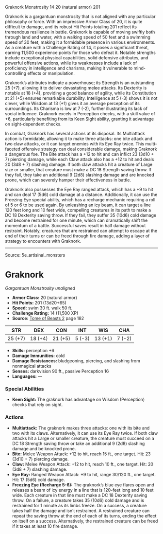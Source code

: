 <MonsterName/>Graknork</MonsterName>
<CreatureType/>Monstrosity</CreatureType>
<CR/>14</CR>
<AC/>20 (natural armor)</AC>
<HP/>201</HP>
<summary>Graknork is a gargantuan monstrosity that is not aligned with any particular philosophy or force. With an impressive Armor Class of 20, it is quite difficult to damage, and its robust Hit Points totaling 201 reflect its tremendous resilience in battle. Graknork is capable of moving swiftly both through land and water, with a walking speed of 50 feet and a swimming speed of 30 feet, making it a formidable presence in various environments. As a creature with a Challenge Rating of 14, it poses a significant threat, earning 11,500 experience points for those who defeat it. Notable strengths include exceptional physical capabilities, solid defensive attributes, and powerful offensive actions, while its weaknesses include a lack of proficiency in intelligence and charisma, making it vulnerable to mind-controlling effects or manipulation.</summary>

<detail>

Graknork’s attributes indicate a powerhouse; its Strength is an outstanding 25 (+7), allowing it to deliver devastating melee attacks. Its Dexterity is notable at 18 (+4), providing a good balance of agility, while its Constitution at 21 (+5) ensures remarkable durability. Intelligence at 5 (-3) shows it is not clever, while Wisdom at 13 (+1) gives it an average perception of its surroundings. Its Charisma is low at 7 (-2), further illustrating its lack of social influence. Graknork excels in Perception checks, with a skill value of +6, particularly benefiting from its Keen Sight ability, granting it advantage on sight-dependent checks.

In combat, Graknork has several actions at its disposal. Its Multiattack action is formidable, allowing it to make three attacks: one bite attack and two claw attacks, or it can target enemies with its Eye Ray twice. This multi-faceted offensive strategy can deal considerable damage, making Graknork a dangerous foe. The Bite attack has a +12 to hit and can inflict 23 (3d10 + 7) piercing damage, while each Claw attack also has a +12 to hit and deals 20 (3d8 + 7) slashing damage. If both claw attacks hit a creature of Large size or smaller, that creature must make a DC 18 Strength saving throw. If they fail, they take an additional 9 (2d8) slashing damage and are knocked prone, which can severely hamper their effectiveness in battle.

Graknork also possesses the Eye Ray ranged attack, which has a +9 to hit and can deal 17 (5d6) cold damage at a distance. Additionally, it can use the Freezing Eye special ability, which has a recharge mechanic requiring a roll of 5 or 6 to be used again. By unleashing an icy beam, it can target a line 120 feet long and 10 feet wide, compelling creatures in its path to make a DC 18 Dexterity saving throw. If they fail, they suffer 35 (10d6) cold damage and become restrained for one minute, which can dramatically shift the momentum of a battle. Successful saves result in half damage without restraint. Notably, creatures that are restrained can attempt to escape at the end of their turns or can be freed through fire damage, adding a layer of strategy to encounters with Graknork.</detail>



---

Source: 5e_artisinal_monsters

# Graknork

*Gargantuan* *Monstrosity* *unaligned*

- **Armor Class:** 20 (natural armor)
- **Hit Points:** 201 (13d20+65)
- **Speed:** swim 30 ft. walk 50 ft.
- **Challenge Rating:** 14 (11,500 XP)
- **Source:** [Tome of Beasts 2](https://koboldpress.com/kpstore/product/tome-of-beasts-2-for-5th-edition) page 182

| STR | DEX | CON | INT | WIS | CHA |
| --- | --- | --- | --- | --- | --- |
| 25 (+7) | 18 (+4) | 21 (+5) | 5 (-3) | 13 (+1) | 7 (-2) |

- **Skills:** perception +6
- **Damage Immunities:** cold
- **Damage Resistances:** bludgeoning, piercing, and slashing from nonmagical attacks
- **Senses:** darkvision 90 ft., passive Perception 16
- **Languages:** —

### Special Abilities

- **Keen Sight:** The graknork has advantage on Wisdom (Perception) checks that rely on sight.

### Actions

- **Multiattack:** The graknork makes three attacks: one with its bite and two with its claws. Alternatively, it can use its Eye Ray twice. If both claw attacks hit a Large or smaller creature, the creature must succeed on a DC 18 Strength saving throw or take an additional 9 (2d8) slashing damage and be knocked prone.
- **Bite:** Melee Weapon Attack: +12 to hit, reach 15 ft., one target. Hit: 23 (3d10 + 7) piercing damage.
- **Claw:** Melee Weapon Attack: +12 to hit, reach 10 ft., one target. Hit: 20 (3d8 + 7) slashing damage.
- **Eye Ray:** Ranged Weapon Attack: +9 to hit, range 30/120 ft., one target. Hit: 17 (5d6) cold damage.
- **Freezing Eye (Recharge 5-6):** The graknork’s blue eye flares open and releases a beam of icy energy in a line that is 120-feet long and 10 feet wide. Each creature in that line must make a DC 18 Dexterity saving throw. On a failure, a creature takes 35 (10d6) cold damage and is restrained for 1 minute as its limbs freeze. On a success, a creature takes half the damage and isn’t restrained. A restrained creature can repeat the saving throw at the end of each of its turns, ending the effect on itself on a success. Alternatively, the restrained creature can be freed if it takes at least 10 fire damage.




